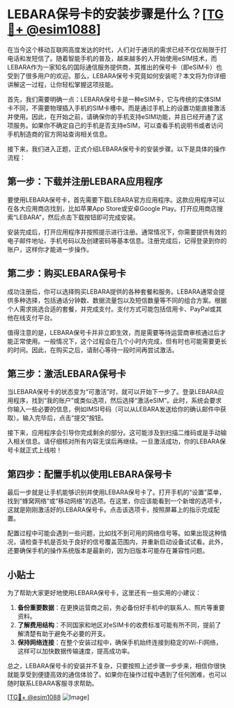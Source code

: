 # LEBARA保号卡的安装步骤是什么？[[TG💪+ @esim1088](https://t.me/s/esim1088)]

在当今这个移动互联网高度发达的时代，人们对于通讯的需求已经不仅仅局限于打电话和发短信了。随着智能手机的普及，越来越多的人开始使用eSIM技术，而LEBARA作为一家知名的国际通信服务提供商，其推出的保号卡（即eSIM卡）也受到了很多用户的欢迎。那么，LEBARA保号卡究竟如何安装呢？本文将为你详细讲解这一过程，让你轻松掌握这项技能。

首先，我们需要明确一点：LEBARA保号卡是一种eSIM卡，它与传统的实体SIM卡不同，不需要物理插入手机的SIM卡槽中。而是通过手机上的设置功能直接激活并使用。因此，在开始之前，请确保你的手机支持eSIM功能，并且已经开通了这项服务。如果你不确定自己的手机是否支持eSIM，可以查看手机说明书或者访问手机制造商的官方网站查询相关信息。

接下来，我们进入正题，正式介绍LEBARA保号卡的安装步骤。以下是具体的操作流程：

## 第一步：下载并注册LEBARA应用程序

要使用LEBARA保号卡，首先需要下载LEBARA官方应用程序。这款应用程序可以在各大应用商店找到，比如苹果App Store或安卓Google Play。打开应用商店搜索“LEBARA”，然后点击下载按钮即可完成安装。

安装完成后，打开应用程序并按照提示进行注册。通常情况下，你需要提供有效的电子邮件地址、手机号码以及创建密码等基本信息。注册完成后，记得登录到你的账户，这样你才能进一步操作。

## 第二步：购买LEBARA保号卡

成功注册后，你可以选择购买LEBARA提供的各种套餐和服务。LEBARA通常会提供多种选择，包括通话分钟数、数据流量包以及短信数量等不同的组合方案。根据个人需求挑选合适的套餐，并完成支付。支付方式可能包括信用卡、PayPal或其他在线支付平台。

值得注意的是，LEBARA保号卡并非立即生效，而是需要等待运营商审核通过后才能正常使用。一般情况下，这个过程会在几个小时内完成，但有时也可能需要更长的时间。因此，在购买之后，请耐心等待一段时间再尝试激活。

## 第三步：激活LEBARA保号卡

当LEBARA保号卡的状态变为“可激活”时，就可以开始下一步了。登录LEBARA应用程序，找到“我的账户”或类似选项，然后选择“激活eSIM”。此时，系统会要求你输入一些必要的信息，例如IMSI号码（可以从LEBARA发送给你的确认邮件中获取）。输入完毕后，点击“提交”按钮。

接下来，应用程序会引导你完成剩余的部分。这可能涉及到扫描二维码或是手动输入相关信息。请仔细核对所有内容无误后再继续。一旦激活成功，你的LEBARA保号卡就正式上线啦！

## 第四步：配置手机以使用LEBARA保号卡

最后一步就是让手机能够识别并使用LEBARA保号卡了。打开手机的“设置”菜单，找到“蜂窝网络”或“移动网络”的选项。在这里，你应该能看到一个新增的选项卡，这就是刚刚激活好的LEBARA保号卡。点击该选项卡，按照屏幕上的指示完成配置。

配置过程中可能会遇到一些问题，比如找不到可用的网络信号等。如果出现这种情况，请检查手机是否处于良好的信号覆盖范围内，并重新启动设备试试看。此外，还要确保手机的操作系统版本是最新的，因为旧版本可能存在兼容性问题。

## 小贴士

为了帮助大家更好地使用LEBARA保号卡，这里还有一些实用的小建议：

1. **备份重要数据**：在更换运营商之前，务必备份好手机中的联系人、照片等重要资料。
2. **了解费用结构**：不同国家和地区对eSIM卡的收费标准可能有所不同，提前了解清楚有助于避免不必要的开支。
3. **保持网络连接**：在整个安装过程中，确保手机始终连接到稳定的Wi-Fi网络，这样可以加快数据传输速度，提高成功率。

总之，LEBARA保号卡的安装并不复杂，只要按照上述步骤一步步来，相信你很快就能享受到便捷高效的通信体验了。如果你在操作过程中遇到了任何困难，也可以随时联系LEBARA客服寻求帮助。

[[TG💪+ @esim1088](https://t.me/s/esim1088) ![Image](https://i.postimg.cc/4NQfJmqS/Snipaste-2025-05-13-00-14-12.png)]